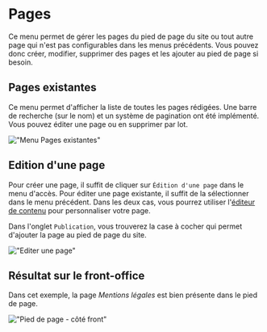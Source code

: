 # Pages

Ce menu permet de gérer les pages du pied de page du site ou tout autre page qui n'est pas configurables dans les menus précédents. Vous pouvez donc créer, modifier, supprimer des pages et les ajouter au pied de page si besoin.

## Pages existantes

Ce menu permet d'afficher la liste de toutes les pages rédigées. Une barre de recherche (sur le nom) et un système de pagination ont été implémenté. Vous pouvez éditer une page ou en supprimer par lot.

!["Menu Pages existantes"](/assets/back_list_page.png)

## Edition d'une page

Pour créer une page, il suffit de cliquer sur `Édition d'une page` dans le menu d'accès. Pour éditer une page existante, il suffit de la sélectionner dans le menu précédent.
Dans les deux cas, vous pourrez utiliser l'[éditeur de contenu](/fr/appendices/editor.md) pour personnaliser votre page.

Dans l'onglet `Publication`, vous trouverez la case à cocher qui permet d'ajouter la page au pied de page du site.

!["Editer une page"](/assets/back_edit_page.png)

## Résultat sur le front-office

Dans cet exemple, la page *Mentions légales* est bien présente dans le pied de page.

!["Pied de page - côté front"](/assets/front_page.png)